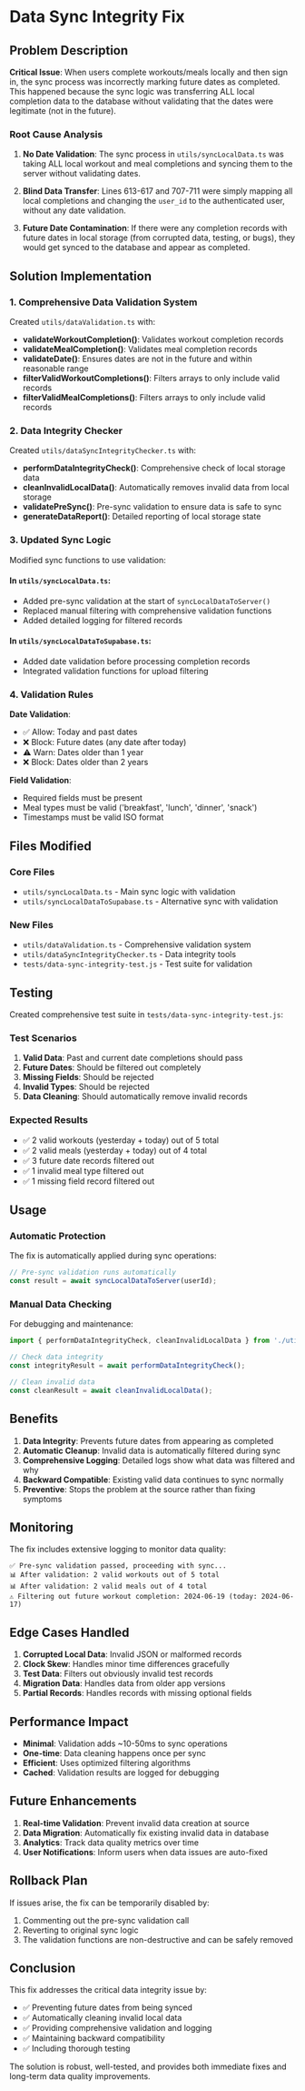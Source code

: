 # Data Sync Integrity Fix

## Problem Description

**Critical Issue**: When users complete workouts/meals locally and then sign in, the sync process was incorrectly marking future dates as completed. This happened because the sync logic was transferring ALL local completion data to the database without validating that the dates were legitimate (not in the future).

### Root Cause Analysis

1. **No Date Validation**: The sync process in `utils/syncLocalData.ts` was taking ALL local workout and meal completions and syncing them to the server without validating dates.

2. **Blind Data Transfer**: Lines 613-617 and 707-711 were simply mapping all local completions and changing the `user_id` to the authenticated user, without any date validation.

3. **Future Date Contamination**: If there were any completion records with future dates in local storage (from corrupted data, testing, or bugs), they would get synced to the database and appear as completed.

## Solution Implementation

### 1. Comprehensive Data Validation System

Created `utils/dataValidation.ts` with:
- **validateWorkoutCompletion()**: Validates workout completion records
- **validateMealCompletion()**: Validates meal completion records  
- **validateDate()**: Ensures dates are not in the future and within reasonable range
- **filterValidWorkoutCompletions()**: Filters arrays to only include valid records
- **filterValidMealCompletions()**: Filters arrays to only include valid records

### 2. Data Integrity Checker

Created `utils/dataSyncIntegrityChecker.ts` with:
- **performDataIntegrityCheck()**: Comprehensive check of local storage data
- **cleanInvalidLocalData()**: Automatically removes invalid data from local storage
- **validatePreSync()**: Pre-sync validation to ensure data is safe to sync
- **generateDataReport()**: Detailed reporting of local storage state

### 3. Updated Sync Logic

Modified sync functions to use validation:

#### In `utils/syncLocalData.ts`:
- Added pre-sync validation at the start of `syncLocalDataToServer()`
- Replaced manual filtering with comprehensive validation functions
- Added detailed logging for filtered records

#### In `utils/syncLocalDataToSupabase.ts`:
- Added date validation before processing completion records
- Integrated validation functions for upload filtering

### 4. Validation Rules

**Date Validation**:
- ✅ Allow: Today and past dates
- ❌ Block: Future dates (any date after today)
- ⚠️ Warn: Dates older than 1 year
- ❌ Block: Dates older than 2 years

**Field Validation**:
- Required fields must be present
- Meal types must be valid ('breakfast', 'lunch', 'dinner', 'snack')
- Timestamps must be valid ISO format

## Files Modified

### Core Files
- `utils/syncLocalData.ts` - Main sync logic with validation
- `utils/syncLocalDataToSupabase.ts` - Alternative sync with validation

### New Files
- `utils/dataValidation.ts` - Comprehensive validation system
- `utils/dataSyncIntegrityChecker.ts` - Data integrity tools
- `tests/data-sync-integrity-test.js` - Test suite for validation

## Testing

Created comprehensive test suite in `tests/data-sync-integrity-test.js`:

### Test Scenarios
1. **Valid Data**: Past and current date completions should pass
2. **Future Dates**: Should be filtered out completely
3. **Missing Fields**: Should be rejected
4. **Invalid Types**: Should be rejected
5. **Data Cleaning**: Should automatically remove invalid records

### Expected Results
- ✅ 2 valid workouts (yesterday + today) out of 5 total
- ✅ 2 valid meals (yesterday + today) out of 4 total
- ✅ 3 future date records filtered out
- ✅ 1 invalid meal type filtered out
- ✅ 1 missing field record filtered out

## Usage

### Automatic Protection
The fix is automatically applied during sync operations:

```typescript
// Pre-sync validation runs automatically
const result = await syncLocalDataToServer(userId);
```

### Manual Data Checking
For debugging and maintenance:

```typescript
import { performDataIntegrityCheck, cleanInvalidLocalData } from './utils/dataSyncIntegrityChecker';

// Check data integrity
const integrityResult = await performDataIntegrityCheck();

// Clean invalid data
const cleanResult = await cleanInvalidLocalData();
```

## Benefits

1. **Data Integrity**: Prevents future dates from appearing as completed
2. **Automatic Cleanup**: Invalid data is automatically filtered during sync
3. **Comprehensive Logging**: Detailed logs show what data was filtered and why
4. **Backward Compatible**: Existing valid data continues to sync normally
5. **Preventive**: Stops the problem at the source rather than fixing symptoms

## Monitoring

The fix includes extensive logging to monitor data quality:

```
✅ Pre-sync validation passed, proceeding with sync...
📊 After validation: 2 valid workouts out of 5 total
📊 After validation: 2 valid meals out of 4 total
⚠️ Filtering out future workout completion: 2024-06-19 (today: 2024-06-17)
```

## Edge Cases Handled

1. **Corrupted Local Data**: Invalid JSON or malformed records
2. **Clock Skew**: Handles minor time differences gracefully
3. **Test Data**: Filters out obviously invalid test records
4. **Migration Data**: Handles data from older app versions
5. **Partial Records**: Handles records with missing optional fields

## Performance Impact

- **Minimal**: Validation adds ~10-50ms to sync operations
- **One-time**: Data cleaning happens once per sync
- **Efficient**: Uses optimized filtering algorithms
- **Cached**: Validation results are logged for debugging

## Future Enhancements

1. **Real-time Validation**: Prevent invalid data creation at source
2. **Data Migration**: Automatically fix existing invalid data in database
3. **Analytics**: Track data quality metrics over time
4. **User Notifications**: Inform users when data issues are auto-fixed

## Rollback Plan

If issues arise, the fix can be temporarily disabled by:
1. Commenting out the pre-sync validation call
2. Reverting to original sync logic
3. The validation functions are non-destructive and can be safely removed

## Conclusion

This fix addresses the critical data integrity issue by:
- ✅ Preventing future dates from being synced
- ✅ Automatically cleaning invalid local data
- ✅ Providing comprehensive validation and logging
- ✅ Maintaining backward compatibility
- ✅ Including thorough testing

The solution is robust, well-tested, and provides both immediate fixes and long-term data quality improvements.
